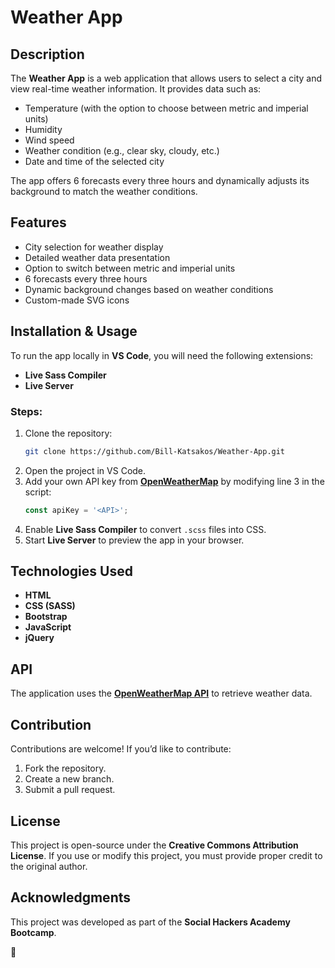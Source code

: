 # Weather App

## Description

The **Weather App** is a web application that allows users to select a city and view real-time weather information. It provides data such as:

- Temperature (with the option to choose between metric and imperial units)
- Humidity
- Wind speed
- Weather condition (e.g., clear sky, cloudy, etc.)
- Date and time of the selected city

The app offers 6 forecasts every three hours and dynamically adjusts its background to match the weather conditions.

## Features

- City selection for weather display
- Detailed weather data presentation
- Option to switch between metric and imperial units
- 6 forecasts every three hours
- Dynamic background changes based on weather conditions
- Custom-made SVG icons

## Installation & Usage

To run the app locally in **VS Code**, you will need the following extensions:

- **Live Sass Compiler**
- **Live Server**

### Steps:

1. Clone the repository:
   ```sh
   git clone https://github.com/Bill-Katsakos/Weather-App.git
   ```
2. Open the project in VS Code.
3. Add your own API key from **[OpenWeatherMap](https://openweathermap.org/)** by modifying line 3 in the script:
   ```javascript
   const apiKey = '<API>';
   ```
4. Enable **Live Sass Compiler** to convert `.scss` files into CSS.
5. Start **Live Server** to preview the app in your browser.

## Technologies Used

- **HTML**
- **CSS (SASS)**
- **Bootstrap**
- **JavaScript**
- **jQuery**

## API

The application uses the **[OpenWeatherMap API](https://openweathermap.org/)** to retrieve weather data.

## Contribution

Contributions are welcome! If you’d like to contribute:

1. Fork the repository.
2. Create a new branch.
3. Submit a pull request.

## License

This project is open-source under the **Creative Commons Attribution License**. If you use or modify this project, you must provide proper credit to the original author.

## Acknowledgments

This project was developed as part of the **Social Hackers Academy Bootcamp**.

🦖
